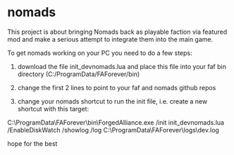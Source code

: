 # nomads
This project is about bringing Nomads back as playable faction via featured mod and make a serious attempt to 
integrate them into the main game.

To get nomads working on your PC you need to do a few steps:

1) download the file init_devnomads.lua and place this file into your faf bin directory (C:/ProgramData/FAForever/bin)

2) change the first 2 lines to point to your faf and nomads github repos

3) change your nomads shortcut to run the init file, i.e. create a new shortcut with this target:

C:\ProgramData\FAForever\bin\ForgedAlliance.exe /init init_devnomads.lua /EnableDiskWatch /showlog /log C:\ProgramData\FAForever\logs\dev.log


hope for the best
